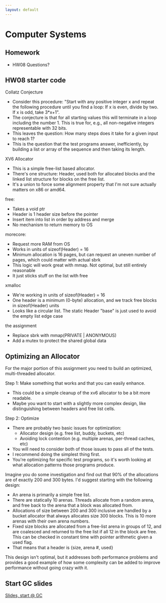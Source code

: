 ```yaml
---
layout: default
---
```


# Computer Systems

## Homework

 - HW08 Questions?
 
## HW08 starter code

Collatz Conjecture

 - Consider this procedure: "Start with any positive integer x and repeat the
   following procedure until you find a loop: If x is even, divide by two. If x is
   odd, take 3*x+1".
 - The conjecture is that for all starting values this will terminate in a loop
   including the number 1. This is true for, e.g., all non-negative integers
   representable with 32 bits.
 - This leaves the question: How many steps does it take for a given input to
   reach 1? 
 - This is the question that the test programs answer, inefficiently, by
   building a list or array of the sequence and then taking its length.


XV6 Allocator

 - This is a simple free-list based allocator.
 - There's one structure: Header, used both for allocated blocks and the linked
   list structure for blocks on the free list.
 - It's a union to force some alignment property that I'm not sure actually
   matters on x86 or amd64.

free:

 - Takes a void ptr
 - Header is 1 header size before the pointer
 - Insert item into list in order by address and merge
 - No mechanism to return memory to OS

morecore:

 - Request more RAM from OS
 - Works in units of sizeof(Header) = 16
 - Minimum allocation is 16 pages, but can request an uneven number of pages,
   which could matter with actual sbrk
 - This logic will work great with mmap. Not optimal, but still entirely
   reasonable
 - It just sticks stuff on the list with free

xmalloc

 - We're working in units of sizeof(Header) = 16
 - One header is a minimum (0-byte) allocation, and we track
   free blocks in sizeof(Header) units
 - Looks like a circular list. The static Header "base" is just used
   to avoid the empty list edge case

the assignment

 - Replace sbrk with mmap(PRIVATE | ANONYMOUS)
 - Add a mutex to protect the shared global data

## Optimizing an Allocator

For the major portion of this assignment you need to build an optimized,
multi-threaded allocator.

Step 1: Make something that works and that you can easily enhance.

 - This could be a simple cleanup of the xv6 allocator to be a bit more
   readable.
 - Maybe you want to start with a slightly more complex design, like
   distinguishing between headers and free list cells.

Step 2: Optimize

 - There are probably two basic issues for optimization:
   - Allocator design (e.g. free list, buddy, buckets, etc)
   - Avoiding lock contention (e.g. multiple arenas, per-thread caches, etc)
 - You will need to consider both of those issues to pass all of the tests.
 - I recommend doing the simplest thing first.
 - You're optimizing for specific test programs, so it's worth looking at what
   allocation patterns those programs produce.

Imagine you do some investigation and find out that 90% of the allocations are
of exactly 200 and 300 bytes. I'd suggest starting with the following design:

 - An arena is primarily a simple free list.
 - There are statically 10 arenas. Threads allocate from a random arena, and
   free back to the arena that a block was allocated from.
 - Allocations of size between 200 and 300 inclusive are handled by a bucket
   allocator that always allocates size 300 blocks. This is 10 more arenas
   with their own arena numbers.
 - Fixed size blocks are allocated from a free-list arena in groups of 12, and
   are coalesced and returned to the free list if all 12 in the block are free.
   This can be checked in constant time with pointer arithmetic given a used
   flag.
 - That means that a header is {size, arena #, used}

This design isn't optimal, but it addresses both performance problems and
provides a good example of how some complexity can be added to improve performance
without going crazy with it.

## Start GC slides

[Slides, start @ GC](http://ccs.neu.edu/home/ntuck/courses/2015/01/cs5600/slides/8_Free_Space_and_GC.pptx)
   


